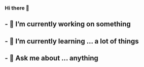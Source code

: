 ### Hi there 👋

## - 🔭 I’m currently working on something
## - 🌱 I’m currently learning ... a lot of things
## - 💬 Ask me about ... anything
